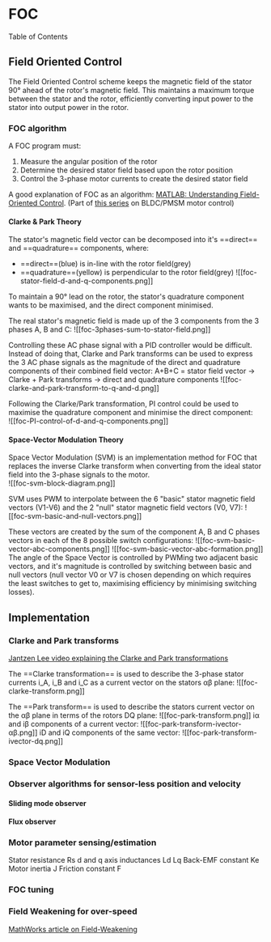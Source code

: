 # FOC
Table of Contents


## Field Oriented Control
The Field Oriented Control scheme keeps the magnetic field of the stator 90° ahead of the rotor's magnetic field. 
This maintains a maximum torque between the stator and the rotor, efficiently converting input power to the stator into output power in the rotor.

### FOC algorithm
A FOC program must: 
1. Measure the angular position of the rotor
2. Determine the desired stator field based upon the rotor position
3. Control the 3-phase motor currents to create the desired stator field

A good explanation of FOC as an algorithm: [MATLAB: Understanding Field-Oriented Control](https://youtu.be/YPD1_rcXBIE). 
(Part of [this series](https://youtube.com/playlist?list=PLn8PRpmsu08qL-EG3DRMtRyokpXQJyhp7) on BLDC/PMSM motor control)

#### Clarke & Park Theory
The stator's magnetic field vector can be decomposed into it's ==direct== and ==quadrature== components, where:
- ==direct==(blue) is in-line with the rotor field(grey)
- ==quadrature==(yellow) is perpendicular to the rotor field(grey)
![[foc-stator-field-d-and-q-components.png]]

To maintain a 90° lead on the rotor, the stator's quadrature component wants to be maximised, and the direct component minimised.

The real stator's magnetic field is made up of the 3 components from the 3 phases A, B and C:
![[foc-3phases-sum-to-stator-field.png]]

Controlling these AC phase signal with a PID controller would be difficult.
Instead of doing that, Clarke and Park transforms can be used to express the 3 AC phase signals as the magnitude of the direct and quadrature components of their combined field vector: 
A+B+C = stator field vector -> Clarke + Park transforms -> direct and quadrature components
![[foc-clarke-and-park-transform-to-q-and-d.png]]

Following the Clarke/Park transformation, PI control could be used to maximise the quadrature component and minimise the direct component:  
![[foc-PI-control-of-d-and-q-components.png]]

#### Space-Vector Modulation Theory
Space Vector Modulation (SVM) is an implementation method for FOC that replaces the inverse Clarke transform when converting from the ideal stator field into the 3-phase signals to the motor.  
![[foc-svm-block-diagram.png]]

SVM uses PWM to interpolate between the 6 "basic" stator magnetic field vectors (V1-V6) and the 2 "null" stator magnetic field vectors (V0, V7):
![[foc-svm-basic-and-null-vectors.png]]

These vectors are created by the sum of the component A, B and C phases vectors in each of the 8 possible switch configurations: 
	![[foc-svm-basic-vector-abc-components.png]]
	![[foc-svm-basic-vector-abc-formation.png]]
The angle of the Space Vector is controlled by PWMing two adjacent basic vectors, and it's magnitude is controlled by switching between basic and null vectors (null vector V0 or V7 is chosen depending on which requires the least switches to get to, maximising efficiency by minimising switching losses). 

## Implementation

### Clarke and Park transforms
[Jantzen Lee video explaining the Clarke and Park transformations](https://youtu.be/mbJOxqxLkLE)

The ==Clarke transformation== is used to describe the 3-phase stator currents i_A, i_B and i_C as a current vector on the stators αβ plane:
![[foc-clarke-transform.png]]

The ==Park transform== is used to describe the stators current vector on the αβ plane in terms of the rotors DQ plane:
![[foc-park-transform.png]]
iα and iβ components of a current vector: 
![[foc-park-transform-ivector-αβ.png]]
iD and iQ components of the same vector: 
![[foc-park-transform-ivector-dq.png]]

### Space Vector Modulation


### Observer algorithms for sensor-less position and velocity
#### Sliding mode observer

#### Flux observer


### Motor parameter sensing/estimation
Stator resistance Rs
d and q axis inductances Ld Lq
Back-EMF constant Ke
Motor inertia J
Friction constant F

### FOC tuning

### Field Weakening for over-speed
[MathWorks article on Field-Weakening](https://uk.mathworks.com/help/mcb/gs/field-weakening-control-mtpa-pmsm.html)
